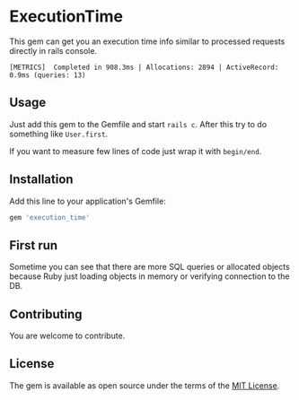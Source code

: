 # ExecutionTime

This gem can get you an execution time info similar to processed requests directly in rails console.

`[METRICS]  Completed in 908.3ms | Allocations: 2894 | ActiveRecord: 0.9ms (queries: 13)`

## Usage

Just add this gem to the Gemfile and start `rails c`. After this try to do something like `User.first`.

If you want to measure few lines of code just wrap it with `begin/end`.

## Installation

Add this line to your application's Gemfile:

```ruby
gem 'execution_time'
```

## First run

Sometime you can see that there are more SQL queries or allocated objects because Ruby just loading objects in memory or verifying connection to the DB.

## Contributing

You are welcome to contribute.

## License
The gem is available as open source under the terms of the [MIT License](https://opensource.org/licenses/MIT).
